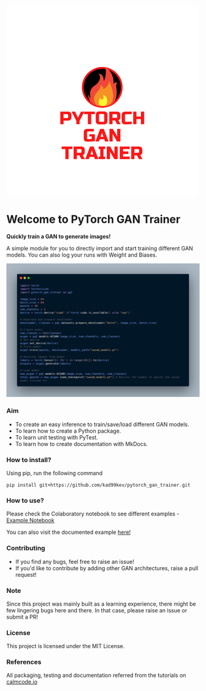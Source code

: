 ![Logo](assets/PGT.png)

# Welcome to PyTorch GAN Trainer

**Quickly train a GAN to generate images!**

A simple module for you to directly import and start training different GAN models.
You can also log your runs with Weight and Biases.

![Example](assets/example.png)

### Aim

-   To create an easy inference to train/save/load different GAN models.
-   To learn how to create a Python package.
-   To learn unit testing with PyTest.
-   To learn how to create documentation with MkDocs.

### How to install?

Using pip, run the following command

```
pip install git+https://github.com/kad99kev/pytorch_gan_trainer.git
```

### How to use?

Please check the Colaboratory notebook to see different examples - [Example Notebook](https://colab.research.google.com/drive/1OD4tRnoZogv194X0SJDWt9Onct2nfcPx?usp=sharing)

You can also visit the documented example [here!](https://kad99kev.github.io/pytorch_gan_trainer/example/example.html)

### Contributing

-   If you find any bugs, feel free to raise an issue!
-   If you'd like to contribute by adding other GAN architectures, raise a pull request!

### Note

Since this project was mainly built as a learning experience, there might be few lingering bugs here and there. In that case, please raise an issue or submit a PR!

### License

This project is licensed under the MIT License.

### References

All packaging, testing and documentation referred from the tutorials on [calmcode.io](https://calmcode.io/)
